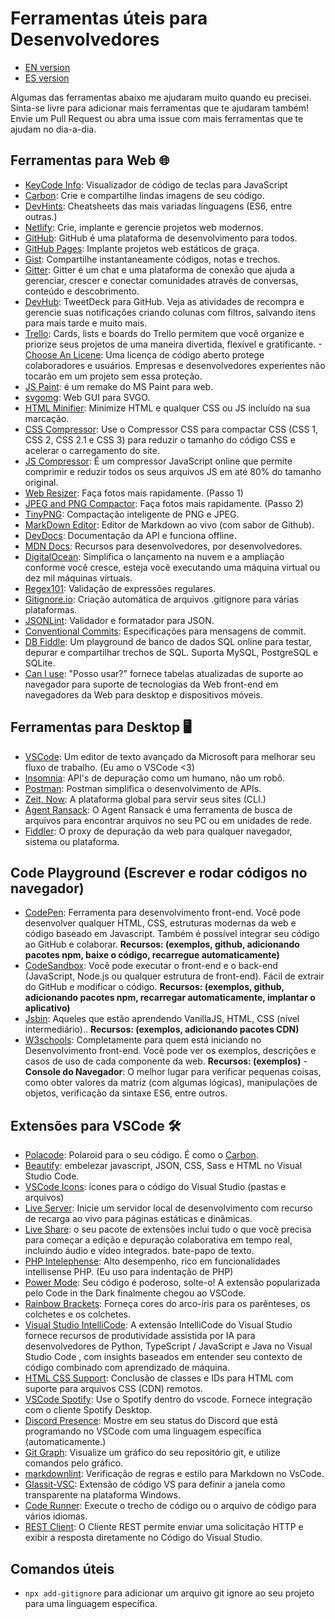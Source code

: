 # Ferramentas úteis para Desenvolvedores

- [EN version](README.md)
- [ES version](README-ES.md)

Algumas das ferramentas abaixo me ajudaram muito quando eu precisei. Sinta-se livre para adicionar mais ferramentas que te ajudaram também! Envie um Pull Request ou abra uma issue com mais ferramentas que te ajudam no dia-a-dia.

## Ferramentas para Web 🌐

- [KeyCode Info](https://keycode.info/): Visualizador de código de teclas para JavaScript
- [Carbon](https://carbon.now.sh): Crie e compartilhe lindas imagens de seu código.
- [DevHints](https://devhints.io/): Cheatsheets das mais variadas linguagens (ES6, entre outras.)
- [Netlify](https://www.netlify.com/): Crie, implante e gerencie projetos web modernos.
- [GitHub](https://github.com/): GitHub é uma plataforma de desenvolvimento para todos.
- [GitHub Pages](https://pages.github.com/): Implante projetos web estáticos de graça.
- [Gist](https://gist.github.com/): Compartilhe instantaneamente códigos, notas e trechos.
- [Gitter](https://gitter.im/): Gitter é um chat e uma plataforma de conexão que ajuda a gerenciar, crescer e conectar comunidades através de conversas, conteúdo e descobrimento.
- [DevHub](https://devhubapp.com/): TweetDeck para GitHub. Veja as atividades de recompra e gerencie suas notificações criando colunas com filtros, salvando itens para mais tarde e muito mais.
- [Trello](https://trello.com/en): Cards, lists e boards do Trello permitem que você organize e priorize seus projetos de uma maneira divertida, flexível e gratificante. -[Choose An Licene](https://choosealicense.com/): Uma licença de código aberto protege colaboradores e usuários. Empresas e desenvolvedores experientes não tocarão em um projeto sem essa proteção.
- [JS Paint](https://jspaint.app/): é um remake do MS Paint para web.
- [svgomg](https://jakearchibald.github.io/svgomg/): Web GUI para SVGO.
- [HTML Minifier](https://www.willpeavy.com/minifier/): Minimize HTML e qualquer CSS ou JS incluído na sua marcação.
- [CSS Compressor](https://csscompressor.com/): Use o Compressor CSS para compactar CSS (CSS 1, CSS 2, CSS 2.1 e CSS 3) para reduzir o tamanho do código CSS e acelerar o carregamento do site.
- [JS Compressor](https://jscompress.com/): É um compressor JavaScript online que permite comprimir e reduzir todos os seus arquivos JS em até 80% do tamanho original.
- [Web Resizer](http://webresizer.com/resizer/): Faça fotos mais rapidamente. (Passo 1)
- [JPEG and PNG Compactor](https://compresspng.com/pt/): Faça fotos mais rapidamente. (Passo 2)
- [TinyPNG](https://tinypng.com/): Compactação inteligente de PNG e JPEG.
- [MarkDown Editor](https://jbt.github.io/markdown-editor/): Editor de Markdown ao vivo (com sabor de Github).
- [DevDocs](https://devdocs.io/): Documentação da API e funciona offline.
- [MDN Docs](https://developer.mozilla.org/en-US/): Recursos para desenvolvedores, por desenvolvedores.
- [DigitalOcean](https://www.digitalocean.com/): Simplifica o lançamento na nuvem e a ampliação conforme você cresce, esteja você executando uma máquina virtual ou dez mil máquinas virtuais.
- [Regex101](https://regex101.com/): Validação de expressões regulares.
- [Gitignore.io](https://www.gitignore.io/): Criação automática de arquivos .gitignore para várias plataformas.
- [JSONLint](https://jsonlint.com/): Validador e formatador para JSON.
- [Conventional Commits](https://www.conventionalcommits.org): Especificações para mensagens de commit.
- [DB Fiddle](https://www.db-fiddle.com/): Um playground de banco de dados SQL online para testar, depurar e compartilhar trechos de SQL. Suporta MySQL, PostgreSQL e SQLite.
- [Can I use](https://caniuse.com): "Posso usar?" fornece tabelas atualizadas de suporte ao navegador para suporte de tecnologias da Web front-end em navegadores da Web para desktop e dispositivos móveis.

## Ferramentas para Desktop 🖥

- [VSCode](https://code.visualstudio.com/): Um editor de texto avançado da Microsoft para melhorar seu fluxo de trabalho. (Eu amo o VSCode <3)
- [Insomnia](https://insomnia.rest/): API's de depuração como um humano, não um robô.
- [Postman](https://www.getpostman.com/): Postman simplifica o desenvolvimento de APIs.
- [Zeit, Now](https://zeit.co/): A plataforma global para servir seus sites (CLI.)
- [Agent Ransack](https://www.mythicsoft.com/agentransack/): O Agent Ransack é uma ferramenta de busca de arquivos para encontrar arquivos no seu PC ou em unidades de rede.
- [Fiddler](https://www.telerik.com/fiddler): O proxy de depuração da web para qualquer navegador, sistema ou plataforma.

## Code Playground (Escrever e rodar códigos no navegador)

- [CodePen](https://codepen.io/): Ferramenta para desenvolvimento front-end. Você pode desenvolver qualquer HTML, CSS, estruturas modernas da web e código baseado em Javascript. Também é possível integrar seu código ao GitHub e colaborar. **Recursos: (exemplos, github, adicionando pacotes npm, baixe o código, recarregue automaticamente)**
- [CodeSandbox](https://codesandbox.io/): Você pode executar o front-end e o back-end (JavaScript, Node.js ou qualquer estrutura de front-end). Fácil de extrair do GitHub e modificar o código. **Recursos: (exemplos, github, adicionando pacotes npm, recarregar automaticamente, implantar o aplicativo)**
- [Jsbin](https://jsbin.com/): Aqueles que estão aprendendo VanillaJS, HTML, CSS (nível intermediário).. **Recursos: (exemplos, adicionando pacotes CDN)**
- [W3schools](https://www.w3schools.com/): Completamente para quem está iniciando no Desenvolvimento front-end. Você pode ver os exemplos, descrições e casos de uso de cada componente da web. **Recursos: (exemplos)** - **Console do Navegador**: O melhor lugar para verificar pequenas coisas, como obter valores da matriz (com algumas lógicas), manipulações de objetos, verificação da sintaxe ES6, entre outros.

## Extensões para VSCode 🛠

- [Polacode](https://marketplace.visualstudio.com/items?itemName=pnp.polacode): Polaroid para o seu código. É como o [Carbon](https://carbon.now.sh).
- [Beautify](https://marketplace.visualstudio.com/items?itemName=HookyQR.beautify): embelezar javascript, JSON, CSS, Sass e HTML no Visual Studio Code.
- [VSCode Icons](https://marketplace.visualstudio.com/items?itemName=vscode-icons-team.vscode-icons): ícones para o código do Visual Studio (pastas e arquivos)
- [Live Server](https://marketplace.visualstudio.com/items?itemName=ritwickdey.LiveServer): Inicie um servidor local de desenvolvimento com recurso de recarga ao vivo para páginas estáticas e dinâmicas.
- [Live Share](https://marketplace.visualstudio.com/items?itemName=MS-vsliveshare.vsliveshare-pack): o seu pacote de extensões inclui tudo o que você precisa para começar a edição e depuração colaborativa em tempo real, incluindo áudio e vídeo integrados. bate-papo de texto.
- [PHP Intelephense](https://marketplace.visualstudio.com/items?itemName=bmewburn.vscode-intelephense-client): Alto desempenho, rico em funcionalidades intellisense PHP. (Eu uso para indentação de PHP)
- [Power Mode](https://marketplace.visualstudio.com/items?itemName=hoovercj.vscode-power-mode): Seu código é poderoso, solte-o! A extensão popularizada pelo Code in the Dark finalmente chegou ao VSCode.
- [Rainbow Brackets](https://marketplace.visualstudio.com/items?itemName=2gua.rainbow-brackets): Forneça cores do arco-íris para os parênteses, os colchetes e os colchetes.
- [Visual Studio IntelliCode](https://marketplace.visualstudio.com/items?itemName=VisualStudioExptTeam.vscodeintellicode): A extensão IntelliCode do Visual Studio fornece recursos de produtividade assistida por IA para desenvolvedores de Python, TypeScript / JavaScript e Java no Visual Studio Code , com insights baseados em entender seu contexto de código combinado com aprendizado de máquina.
- [HTML CSS Support](https://marketplace.visualstudio.com/items?itemName=ecmel.vscode-html-css): Conclusão de classes e IDs para HTML com suporte para arquivos CSS (CDN) remotos.
- [VSCode Spotify](https://marketplace.visualstudio.com/items?itemName=shyykoserhiy.vscode-spotify): Use o Spotify dentro do vscode. Fornece integração com o cliente Spotify Desktop.
- [Discord Presence](https://marketplace.visualstudio.com/items?itemName=icrawl.discord-vscode): Mostre em seu status do Discord que está programando no VSCode com uma linguagem específica (automaticamente.)
- [Git Graph](https://marketplace.visualstudio.com/items?itemName=mhutchie.git-graph): Visualize um gráfico do seu repositório git, e utilize comandos pelo gráfico.
- [markdownlint](https://marketplace.visualstudio.com/items?itemName=DavidAnson.vscode-markdownlint): Verificação de regras e estilo para Markdown no VsCode.
- [Glassit-VSC](https://marketplace.visualstudio.com/items?itemName=s-nlf-fh.glassit): Extensão de código VS para definir a janela como transparente na plataforma Windows.
- [Code Runner](https://marketplace.visualstudio.com/items?itemName=formulahendry.code-runner): Execute o trecho de código ou o arquivo de código para vários idiomas.
- [REST Client](https://marketplace.visualstudio.com/items?itemName=humao.rest-client): O Cliente REST permite enviar uma solicitação HTTP e exibir a resposta diretamente no Código do Visual Studio.

## Comandos úteis

- `npx add-gitignore` para adicionar um arquivo git ignore ao seu projeto para uma linguagem específica.
